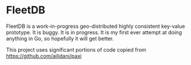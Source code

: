 # FleetDB

FleetDB is a work-in-progress geo-distributed highly consistent key-value prototype.
It is buggy. It is in progress. It is my first ever attempt at doing anything in Go, so hopefully it will get better.

This project uses significant portions of code copied from https://github.com/ailidani/paxi